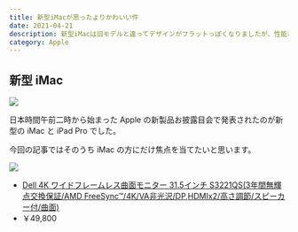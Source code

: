 ```yaml
---
title: 新型iMacが思ったよりかわいい件
date: 2021-04-21
description: 新型iMacは旧モデルと違ってデザインがフラットっぽくなりましたが、性能などはどうなのでしょうか
category: Apple
---
```


## 新型 iMac

![](https://www.apple.com/v/imac-24/a/images/overview/color_front_blue__x3psx2ttezmi_large_2x.jpg)

日本時間午前二時から始まった Apple の新製品お披露目会で発表されたのが新型の iMac と iPad Pro でした。

今回の記事ではそのうち iMac の方にだけ焦点を当てたいと思います。

<div class="vuepress-affiliate">
<img src="https://m.media-amazon.com/images/I/51vomYDOwbL._SL200_.jpg" />
<ul>
<li><a href="https://www.amazon.co.jp/dp/B08HJ9XBM5/?tag=tkgstrator0f-22" target="_blank">Dell 4K ワイドフレームレス曲面モニター 31.5インチ S3221QS(3年間無輝点交換保証/AMD FreeSync™/4K/VA非光沢/DP,HDMIx2/高さ調節/スピーカー付/曲面)</a></li>
<li class="price">￥49,800</li>
</ul>
</div>
